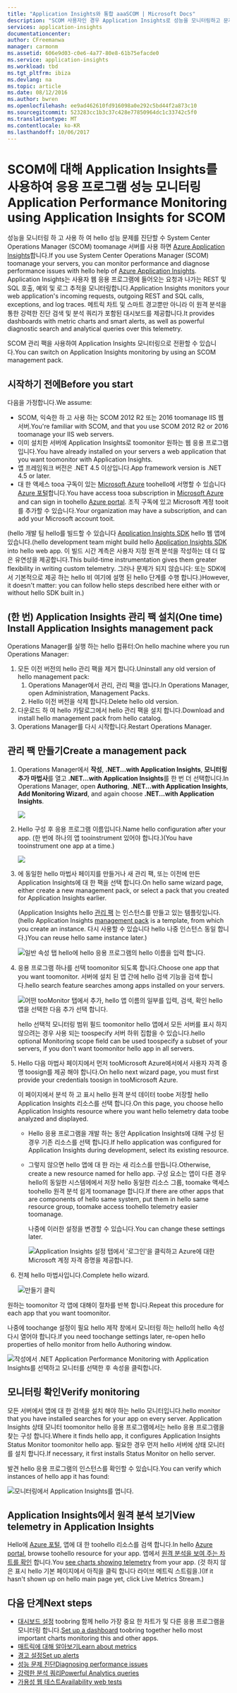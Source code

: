 ```yaml
---
title: "Application Insights와 통합 aaaSCOM | Microsoft Docs"
description: "SCOM 사용자인 경우 Application Insights로 성능을 모니터링하고 문제를 진단합니다. 포괄적 대시보드, 스마트 경고, 강력한 진단 도구 및 분석 쿼리."
services: application-insights
documentationcenter: 
author: CFreemanwa
manager: carmonm
ms.assetid: 606e9d03-c0e6-4a77-80e8-61b75efacde0
ms.service: application-insights
ms.workload: tbd
ms.tgt_pltfrm: ibiza
ms.devlang: na
ms.topic: article
ms.date: 08/12/2016
ms.author: bwren
ms.openlocfilehash: ee9ad462610fd916098a0e292c5bd44f2a873c10
ms.sourcegitcommit: 523283cc1b3c37c428e77850964dc1c33742c5f0
ms.translationtype: MT
ms.contentlocale: ko-KR
ms.lasthandoff: 10/06/2017
---
```

# <a name="application-performance-monitoring-using-application-insights-for-scom"></a><span data-ttu-id="d9ed2-104">SCOM에 대해 Application Insights를 사용하여 응용 프로그램 성능 모니터링</span><span class="sxs-lookup"><span data-stu-id="d9ed2-104">Application Performance Monitoring using Application Insights for SCOM</span></span>
<span data-ttu-id="d9ed2-105">성능을 모니터링 하 고 사용 하 여 hello 성능 문제를 진단할 수 System Center Operations Manager (SCOM) toomanage 서버를 사용 하면 [Azure Application Insights](app-insights-asp-net.md)합니다.</span><span class="sxs-lookup"><span data-stu-id="d9ed2-105">If you use System Center Operations Manager (SCOM) toomanage your servers, you can monitor performance and diagnose performance issues with hello help of [Azure Application Insights](app-insights-asp-net.md).</span></span> <span data-ttu-id="d9ed2-106">Application Insights는 사용자 웹 응용 프로그램에 들어오는 요청과 나가는 REST 및 SQL 호출, 예외 및 로그 추적을 모니터링합니다.</span><span class="sxs-lookup"><span data-stu-id="d9ed2-106">Application Insights monitors your web application's incoming requests, outgoing REST and SQL calls, exceptions, and log traces.</span></span> <span data-ttu-id="d9ed2-107">메트릭 차트 및 스마트 경고뿐만 아니라 이 원격 분석을 통한 강력한 진단 검색 및 분석 쿼리가 포함된 대시보드를 제공합니다.</span><span class="sxs-lookup"><span data-stu-id="d9ed2-107">It provides dashboards with metric charts and smart alerts, as well as powerful diagnostic search and analytical queries over this telemetry.</span></span> 

<span data-ttu-id="d9ed2-108">SCOM 관리 팩을 사용하여 Application Insights 모니터링으로 전환할 수 있습니다.</span><span class="sxs-lookup"><span data-stu-id="d9ed2-108">You can switch on Application Insights monitoring by using an SCOM management pack.</span></span>

## <a name="before-you-start"></a><span data-ttu-id="d9ed2-109">시작하기 전에</span><span class="sxs-lookup"><span data-stu-id="d9ed2-109">Before you start</span></span>
<span data-ttu-id="d9ed2-110">다음을 가정합니다.</span><span class="sxs-lookup"><span data-stu-id="d9ed2-110">We assume:</span></span>

* <span data-ttu-id="d9ed2-111">SCOM, 익숙한 하 고 사용 하는 SCOM 2012 R2 또는 2016 toomanage IIS 웹 서버.</span><span class="sxs-lookup"><span data-stu-id="d9ed2-111">You're familiar with SCOM, and that you use SCOM 2012 R2 or 2016 toomanage your IIS web servers.</span></span>
* <span data-ttu-id="d9ed2-112">이미 설치한 서버에 Application Insights로 toomonitor 원하는 웹 응용 프로그램입니다.</span><span class="sxs-lookup"><span data-stu-id="d9ed2-112">You have already installed on your servers a web application that you want toomonitor with Application Insights.</span></span>
* <span data-ttu-id="d9ed2-113">앱 프레임워크 버전은 .NET 4.5 이상입니다.</span><span class="sxs-lookup"><span data-stu-id="d9ed2-113">App framework version is .NET 4.5 or later.</span></span>
* <span data-ttu-id="d9ed2-114">대 한 액세스 tooa 구독이 있는 [Microsoft Azure](https://azure.com) toohello에 서명할 수 있습니다 [Azure 포털](https://portal.azure.com)합니다.</span><span class="sxs-lookup"><span data-stu-id="d9ed2-114">You have access tooa subscription in [Microsoft Azure](https://azure.com) and can sign in toohello [Azure portal](https://portal.azure.com).</span></span> <span data-ttu-id="d9ed2-115">조직 구독에 있고 Microsoft 계정 tooit를 추가할 수 있습니다.</span><span class="sxs-lookup"><span data-stu-id="d9ed2-115">Your organization may have a subscription, and can add your Microsoft account tooit.</span></span>

<span data-ttu-id="d9ed2-116">(hello 개발 팀 hello를 빌드할 수 있습니다 [Application Insights SDK](app-insights-asp-net.md) hello 웹 앱에 있습니다.</span><span class="sxs-lookup"><span data-stu-id="d9ed2-116">(hello development team might build hello [Application Insights SDK](app-insights-asp-net.md) into hello web app.</span></span> <span data-ttu-id="d9ed2-117">이 빌드 시간 계측은 사용자 지정 원격 분석을 작성하는 데 더 많은 유연성을 제공합니다.</span><span class="sxs-lookup"><span data-stu-id="d9ed2-117">This build-time instrumentation gives them greater flexibility in writing custom telemetry.</span></span> <span data-ttu-id="d9ed2-118">그러나 문제가 되지 않습니다: 또는 SDK에서 기본적으로 제공 하는 hello 비 여기에 설명 된 hello 단계를 수행 합니다.)</span><span class="sxs-lookup"><span data-stu-id="d9ed2-118">However, it doesn't matter: you can follow hello steps described here either with or without hello SDK built in.)</span></span>

## <a name="one-time-install-application-insights-management-pack"></a><span data-ttu-id="d9ed2-119">(한 번) Application Insights 관리 팩 설치</span><span class="sxs-lookup"><span data-stu-id="d9ed2-119">(One time) Install Application Insights management pack</span></span>
<span data-ttu-id="d9ed2-120">Operations Manager를 실행 하는 hello 컴퓨터:</span><span class="sxs-lookup"><span data-stu-id="d9ed2-120">On hello machine where you run Operations Manager:</span></span>

1. <span data-ttu-id="d9ed2-121">모든 이전 버전의 hello 관리 팩을 제거 합니다.</span><span class="sxs-lookup"><span data-stu-id="d9ed2-121">Uninstall any old version of hello management pack:</span></span>
   1. <span data-ttu-id="d9ed2-122">Operations Manager에서 관리, 관리 팩을 엽니다.</span><span class="sxs-lookup"><span data-stu-id="d9ed2-122">In Operations Manager, open Administration, Management Packs.</span></span> 
   2. <span data-ttu-id="d9ed2-123">Hello 이전 버전을 삭제 합니다.</span><span class="sxs-lookup"><span data-stu-id="d9ed2-123">Delete hello old version.</span></span>
2. <span data-ttu-id="d9ed2-124">다운로드 하 여 hello 카탈로그에서 hello 관리 팩을 설치 합니다.</span><span class="sxs-lookup"><span data-stu-id="d9ed2-124">Download and install hello management pack from hello catalog.</span></span>
3. <span data-ttu-id="d9ed2-125">Operations Manager를 다시 시작합니다.</span><span class="sxs-lookup"><span data-stu-id="d9ed2-125">Restart Operations Manager.</span></span>

## <a name="create-a-management-pack"></a><span data-ttu-id="d9ed2-126">관리 팩 만들기</span><span class="sxs-lookup"><span data-stu-id="d9ed2-126">Create a management pack</span></span>
1. <span data-ttu-id="d9ed2-127">Operations Manager에서 **작성**, **.NET...with Application Insights**, **모니터링 추가 마법사**를 열고 **.NET...with Application Insights**를 한 번 더 선택합니다.</span><span class="sxs-lookup"><span data-stu-id="d9ed2-127">In Operations Manager, open **Authoring**, **.NET...with Application Insights**, **Add Monitoring Wizard**, and again choose **.NET...with Application Insights**.</span></span>
   
    ![](./media/app-insights-scom/020.png)
2. <span data-ttu-id="d9ed2-128">Hello 구성 후 응용 프로그램 이름입니다.</span><span class="sxs-lookup"><span data-stu-id="d9ed2-128">Name hello configuration after your app.</span></span> <span data-ttu-id="d9ed2-129">(한 번에 하나의 앱 tooinstrument 있어야 합니다.)</span><span class="sxs-lookup"><span data-stu-id="d9ed2-129">(You have tooinstrument one app at a time.)</span></span>
   
    ![](./media/app-insights-scom/030.png)
3. <span data-ttu-id="d9ed2-130">에 동일한 hello 마법사 페이지를 만들거나 새 관리 팩, 또는 이전에 만든 Application Insights에 대 한 팩을 선택 합니다.</span><span class="sxs-lookup"><span data-stu-id="d9ed2-130">On hello same wizard page, either create a new management pack, or select a pack that you created for Application Insights earlier.</span></span>
   
     <span data-ttu-id="d9ed2-131">(Application Insights hello [관리 팩](https://technet.microsoft.com/library/cc974491.aspx) 는 인스턴스를 만들고 있는 템플릿입니다.</span><span class="sxs-lookup"><span data-stu-id="d9ed2-131">(hello Application Insights [management pack](https://technet.microsoft.com/library/cc974491.aspx) is a template, from which you create an instance.</span></span> <span data-ttu-id="d9ed2-132">다시 사용할 수 있습니다 hello 나중 인스턴스 동일 합니다.)</span><span class="sxs-lookup"><span data-stu-id="d9ed2-132">You can reuse hello same instance later.)</span></span>

    ![일반 속성 탭 hello에 hello 응용 프로그램의 hello 이름을 입력 합니다.](./media/app-insights-scom/040.png)

1. <span data-ttu-id="d9ed2-136">응용 프로그램 하나를 선택 toomonitor 되도록 합니다.</span><span class="sxs-lookup"><span data-stu-id="d9ed2-136">Choose one app that you want toomonitor.</span></span> <span data-ttu-id="d9ed2-137">서버에 설치 된 앱 간에 hello 검색 기능을 검색 합니다.</span><span class="sxs-lookup"><span data-stu-id="d9ed2-137">hello search feature searches among apps installed on your servers.</span></span>
   
    ![어떤 tooMonitor 탭에서 추가, hello 앱 이름의 일부를 입력, 검색, 확인 hello 앱을 선택한 다음 추가 선택 합니다.](./media/app-insights-scom/050.png)
   
    <span data-ttu-id="d9ed2-139">hello 선택적 모니터링 범위 필드 toomonitor hello 앱에서 모든 서버를 표시 하지 않으려는 경우 사용 되는 toospecify 서버 하위 집합을 수 있습니다.</span><span class="sxs-lookup"><span data-stu-id="d9ed2-139">hello optional Monitoring scope field can be used toospecify a subset of your servers, if you don't want toomonitor hello app in all servers.</span></span>
2. <span data-ttu-id="d9ed2-140">Hello 다음 마법사 페이지에서 먼저 tooMicrosoft Azure에서에서 사용자 자격 증명 toosign를 제공 해야 합니다.</span><span class="sxs-lookup"><span data-stu-id="d9ed2-140">On hello next wizard page, you must first provide your credentials toosign in tooMicrosoft Azure.</span></span>
   
    <span data-ttu-id="d9ed2-141">이 페이지에서 분석 하 고 표시 hello 원격 분석 데이터 toobe 저장할 hello Application Insights 리소스를 선택 합니다.</span><span class="sxs-lookup"><span data-stu-id="d9ed2-141">On this page, you choose hello Application Insights resource where you want hello telemetry data toobe analyzed and displayed.</span></span> 
   
   * <span data-ttu-id="d9ed2-142">Hello 응용 프로그램을 개발 하는 동안 Application Insights에 대해 구성 된 경우 기존 리소스를 선택 합니다.</span><span class="sxs-lookup"><span data-stu-id="d9ed2-142">If hello application was configured for Application Insights during development, select its existing resource.</span></span>
   * <span data-ttu-id="d9ed2-143">그렇지 않으면 hello 앱에 대 한 라는 새 리소스를 만듭니다.</span><span class="sxs-lookup"><span data-stu-id="d9ed2-143">Otherwise, create a new resource named for hello app.</span></span> <span data-ttu-id="d9ed2-144">구성 요소는 앱이 다른 경우 hello의 동일한 시스템에에서 저장 hello 동일한 리소스 그룹, toomake 액세스 toohello 원격 분석 쉽게 toomanage 합니다.</span><span class="sxs-lookup"><span data-stu-id="d9ed2-144">If there are other apps that are components of hello same system, put them in hello same resource group, toomake access toohello telemetry easier toomanage.</span></span>
     
     <span data-ttu-id="d9ed2-145">나중에 이러한 설정을 변경할 수 있습니다.</span><span class="sxs-lookup"><span data-stu-id="d9ed2-145">You can change these settings later.</span></span>
     
     ![Application Insights 설정 탭에서 '로그인'을 클릭하고 Azure에 대한 Microsoft 계정 자격 증명을 제공합니다.](./media/app-insights-scom/060.png)
3. <span data-ttu-id="d9ed2-148">전체 hello 마법사입니다.</span><span class="sxs-lookup"><span data-stu-id="d9ed2-148">Complete hello wizard.</span></span>
   
    ![만들기 클릭](./media/app-insights-scom/070.png)

<span data-ttu-id="d9ed2-150">원하는 toomonitor 각 앱에 대해이 절차를 반복 합니다.</span><span class="sxs-lookup"><span data-stu-id="d9ed2-150">Repeat this procedure for each app that you want toomonitor.</span></span>

<span data-ttu-id="d9ed2-151">나중에 toochange 설정이 필요 hello 제작 창에서 모니터링 하는 hello의 hello 속성 다시 열어야 합니다.</span><span class="sxs-lookup"><span data-stu-id="d9ed2-151">If you need toochange settings later, re-open hello properties of hello monitor from hello Authoring window.</span></span>

![작성에서 .NET Application Performance Monitoring with Application Insights를 선택하고 모니터를 선택한 후 속성을 클릭합니다.](./media/app-insights-scom/080.png)

## <a name="verify-monitoring"></a><span data-ttu-id="d9ed2-153">모니터링 확인</span><span class="sxs-lookup"><span data-stu-id="d9ed2-153">Verify monitoring</span></span>
<span data-ttu-id="d9ed2-154">모든 서버에서 앱에 대 한 검색을 설치 해야 하는 hello 모니터입니다.</span><span class="sxs-lookup"><span data-stu-id="d9ed2-154">hello monitor that you have installed searches for your app on every server.</span></span> <span data-ttu-id="d9ed2-155">Application Insights 상태 모니터 toomonitor hello 응용 프로그램에서는 hello 응용 프로그램을 찾는 구성 합니다.</span><span class="sxs-lookup"><span data-stu-id="d9ed2-155">Where it finds hello app, it configures Application Insights Status Monitor toomonitor hello app.</span></span> <span data-ttu-id="d9ed2-156">필요한 경우 먼저 hello 서버에 상태 모니터를 설치 합니다.</span><span class="sxs-lookup"><span data-stu-id="d9ed2-156">If necessary, it first installs Status Monitor on hello server.</span></span>

<span data-ttu-id="d9ed2-157">발견 hello 응용 프로그램의 인스턴스를 확인할 수 있습니다.</span><span class="sxs-lookup"><span data-stu-id="d9ed2-157">You can verify which instances of hello app it has found:</span></span>

![모니터링에서 Application Insights를 엽니다.](./media/app-insights-scom/100.png)

## <a name="view-telemetry-in-application-insights"></a><span data-ttu-id="d9ed2-159">Application Insights에서 원격 분석 보기</span><span class="sxs-lookup"><span data-stu-id="d9ed2-159">View telemetry in Application Insights</span></span>
<span data-ttu-id="d9ed2-160">Hello에 [Azure 포털](https://portal.azure.com), 앱에 대 한 toohello 리소스를 검색 합니다.</span><span class="sxs-lookup"><span data-stu-id="d9ed2-160">In hello [Azure portal](https://portal.azure.com), browse toohello resource for your app.</span></span> <span data-ttu-id="d9ed2-161">앱에서 [원격 분석을 보여 주는 차트를 확인](app-insights-dashboards.md) 합니다.</span><span class="sxs-lookup"><span data-stu-id="d9ed2-161">You [see charts showing telemetry](app-insights-dashboards.md) from your app.</span></span> <span data-ttu-id="d9ed2-162">(것 하지 않은 표시 hello 기본 페이지에서 아직을 클릭 합니다 라이브 메트릭 스트림을.)</span><span class="sxs-lookup"><span data-stu-id="d9ed2-162">(If it hasn't shown up on hello main page yet, click Live Metrics Stream.)</span></span>

## <a name="next-steps"></a><span data-ttu-id="d9ed2-163">다음 단계</span><span class="sxs-lookup"><span data-stu-id="d9ed2-163">Next steps</span></span>
* <span data-ttu-id="d9ed2-164">[대시보드 설정](app-insights-dashboards.md) toobring 함께 hello 가장 중요 한 차트가 및 다른 응용 프로그램을 모니터링 합니다.</span><span class="sxs-lookup"><span data-stu-id="d9ed2-164">[Set up a dashboard](app-insights-dashboards.md) toobring together hello most important charts monitoring this and other apps.</span></span>
* [<span data-ttu-id="d9ed2-165">매트릭에 대해 알아보기</span><span class="sxs-lookup"><span data-stu-id="d9ed2-165">Learn about metrics</span></span>](app-insights-metrics-explorer.md)
* [<span data-ttu-id="d9ed2-166">경고 설정</span><span class="sxs-lookup"><span data-stu-id="d9ed2-166">Set up alerts</span></span>](app-insights-alerts.md)
* [<span data-ttu-id="d9ed2-167">성능 문제 진단</span><span class="sxs-lookup"><span data-stu-id="d9ed2-167">Diagnosing performance issues</span></span>](app-insights-detect-triage-diagnose.md)
* [<span data-ttu-id="d9ed2-168">강력한 분석 쿼리</span><span class="sxs-lookup"><span data-stu-id="d9ed2-168">Powerful Analytics queries</span></span>](app-insights-analytics.md)
* [<span data-ttu-id="d9ed2-169">가용성 웹 테스트</span><span class="sxs-lookup"><span data-stu-id="d9ed2-169">Availability web tests</span></span>](app-insights-monitor-web-app-availability.md)

